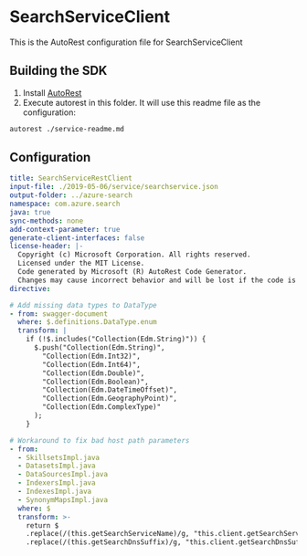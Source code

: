 # SearchServiceClient

This is the AutoRest configuration file for SearchServiceClient

## Building the SDK

1. Install [AutoRest](https://github.com/Azure/autorest/blob/master/README.md#installing-autorest)
2. Execute  autorest in this folder. It will use this readme file as the configuration:

```bash
autorest ./service-readme.md
```

## Configuration

```yaml
title: SearchServiceRestClient
input-file: ./2019-05-06/service/searchservice.json
output-folder: ../azure-search
namespace: com.azure.search
java: true
sync-methods: none
add-context-parameter: true
generate-client-interfaces: false
license-header: |-
  Copyright (c) Microsoft Corporation. All rights reserved.
  Licensed under the MIT License.
  Code generated by Microsoft (R) AutoRest Code Generator.
  Changes may cause incorrect behavior and will be lost if the code is regenerated.
directive:

# Add missing data types to DataType
- from: swagger-document
  where: $.definitions.DataType.enum
  transform: |
    if (!$.includes("Collection(Edm.String)")) {
      $.push("Collection(Edm.String)",
        "Collection(Edm.Int32)",
        "Collection(Edm.Int64)",
        "Collection(Edm.Double)",
        "Collection(Edm.Boolean)",
        "Collection(Edm.DateTimeOffset)",
        "Collection(Edm.GeographyPoint)",
        "Collection(Edm.ComplexType)"
      );
    }

# Workaround to fix bad host path parameters
- from: 
  - SkillsetsImpl.java
  - DatasetsImpl.java
  - DataSourcesImpl.java
  - IndexersImpl.java
  - IndexesImpl.java
  - SynonymMapsImpl.java
  where: $
  transform: >-
    return $
    .replace(/(this.getSearchServiceName)/g, "this.client.getSearchServiceName")
    .replace(/(this.getSearchDnsSuffix)/g, "this.client.getSearchDnsSuffix")
```
